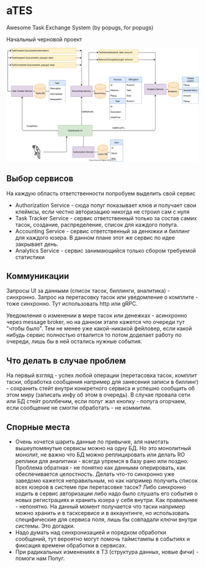 # aTES
Awesome Task Exchange System (by popugs, for popugs)

Начальный черновой проект

![Initial Diagram](https://github.com/hotdroider/aTES/blob/main/aTES%20initial.drawio.svg)

## Выбор сервисов

На каждую область ответственности попробуем выделить свой сервис

* Authorization Service - сюда попуг показывает клюв и получает свои клеймсы, если честно авторизацию никогда не строил сам с нуля
* Task Tracker Service - сервис ответственный только за состав самих тасок, создание, распределение, список для каждого попуга. 
* Accounting Service - сервис ответственный за денюжки и биллинг для каждого юзера. В данном плане этот же сервис по идее закрывает день.
* Analytics Service - сервис занимающийся только сбором требуемой статистики 

## Коммуникации

Запросы UI за данными (список тасок, биллинги, аналитика) - синхронно.
Запрос на перетасовку тасок или уведомление о комплите - тоже синхронно.
Тут использовать http или gRPC.

Уведомления о изменении в мире тасок или денежках - асинхронно через message broker, 
но на данном этапе кажется что очереди тут "чтобы было". Тем не менее уже какой-никакой фейловер, 
если какой нибудь сервис полностью отвалится то потом доделает работу по очереди, лишь бы в ней остались нужные события.

## Что делать в случае проблем

На первый взгляд - успех любой операции (перетасовка тасок, комплит таски, обработка сообщения например для занесения записи в биллинг) - сохранить стейт 
внутри конкретного сервиса и успешно сообщить об этом миру (записать инфу об этом в очередь).
В случае провала сети или БД стейт роллбечим, если попуг жал кнопку - попуга огорчаем, если сообщение не смогли обработать - не коммитим.

## Спорные места

* Очень хочется шарить данные по привычке, аля намотать вышеупомянутые сервисы можно на одну БД. Но это монолитный монолит, 
не важно что БД можно реплицировать или делать RO реплики для аналитики - всегда упремся в базу рано или поздно.
Проблема обратная - не понятно как данными оперировать, как обеспечивается целостность.
Делать что-то синхронно уже заведомо кажется неправильным, но как например получить список всех юзеров в системе при перетасовке тасок? Либо синхронно ходить в сервис авторизации либо надо было слушать его события о новых регистрациях и хранить юзера у себя внутри. Как правильнее - непонятно.
На данный момент получается что таски например можно хранить и в тасксервисе и в аккаунтинге, но использовать специфические для сервиса поля, лишь бы совпадали ключи внутри системы. Это догадки.
* Надо думать над синхронизацией и порядком обработки сообщений, тут вероятно могут помочь таймстампы в событиях и фиксация времени обработки в сервисах.
* При радикальных изменениях в ТЗ (структура данных, новые фичи) - помоги нам Попуг.
